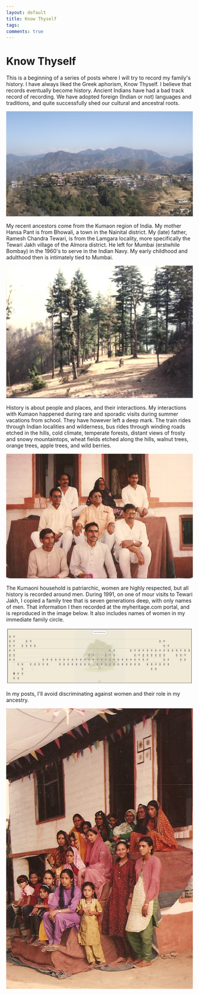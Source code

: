 ```yaml
---
layout: default
title: Know Thyself
tags:
comments: true
---
```

# Know Thyself

This is a beginning of a series of posts where I will try to record my family's history. I have always liked the Greek aphorism, Know Thyself. I believe that records eventually become history. Ancient Indians have had a bad track record of recording. We have adopted foreign (Indian or not) languages and traditions, and quite successfully shed our cultural and ancestral roots.

![Lamgara](/assets/img/almora-lamgara.jpg)

My recent ancestors come from the Kumaon region of India. My mother Hansa Pant is from Bhowali, a town in the Nainital district. My (late) father, Ramesh Chandra Tewari, is from the Lamgara locality, more specifically the Tewari Jakh village of the Almora district. He left for Mumbai (erstwhile Bombay) in the 1960's to serve in the Indian Navy. My early childhood and adulthood then is intimately tied to Mumbai.

![Bhowali](/assets/img/bhowali.jpg)

History is about people and places, and their interactions. My interactions with Kumaon happened during rare and sporadic visits during summer vacations from school. They have however left a deep mark. The train rides through Indian localities and wilderness, bus rides through winding roads etched in the hills, cold climate, temperate forests, distant views of frosty and snowy mountaintops, wheat fields etched along the hills, walnut trees, orange trees, apple trees, and wild berries.

![Tewari Men](/assets/img/tewari-men.jpg)

The Kumaoni household is patriarchic, women are highly respected, but all history is recorded around men. During 1991, on one of mour visits to Tewari Jakh, I copied a family tree that is seven generations deep, with only names of men. That information I then recorded at the myheritage.com portal, and is reproduced in the image below. It also includes names of women in my immediate family circle.

![Family Tree](/assets/img/tewari-family-tree.jpg)

In my posts, I'll avoid discriminating against women and their role in my ancestry.

![Tewari Women](/assets/img/tewari-women.jpg)
